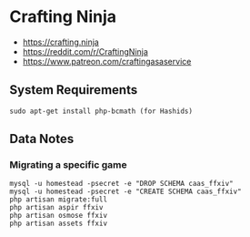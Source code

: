 # Crafting Ninja

- https://crafting.ninja
- https://reddit.com/r/CraftingNinja
- https://www.patreon.com/craftingasaservice

## System Requirements

```
sudo apt-get install php-bcmath (for Hashids)
```

## Data Notes

### Migrating a specific game

```
mysql -u homestead -psecret -e "DROP SCHEMA caas_ffxiv"
mysql -u homestead -psecret -e "CREATE SCHEMA caas_ffxiv"
php artisan migrate:full
php artisan aspir ffxiv
php artisan osmose ffxiv
php artisan assets ffxiv
```
